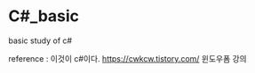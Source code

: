 # C\#_basic
basic study of c#

reference : 이것이 c#이다.
            https://cwkcw.tistory.com/ 윈도우폼 강의
